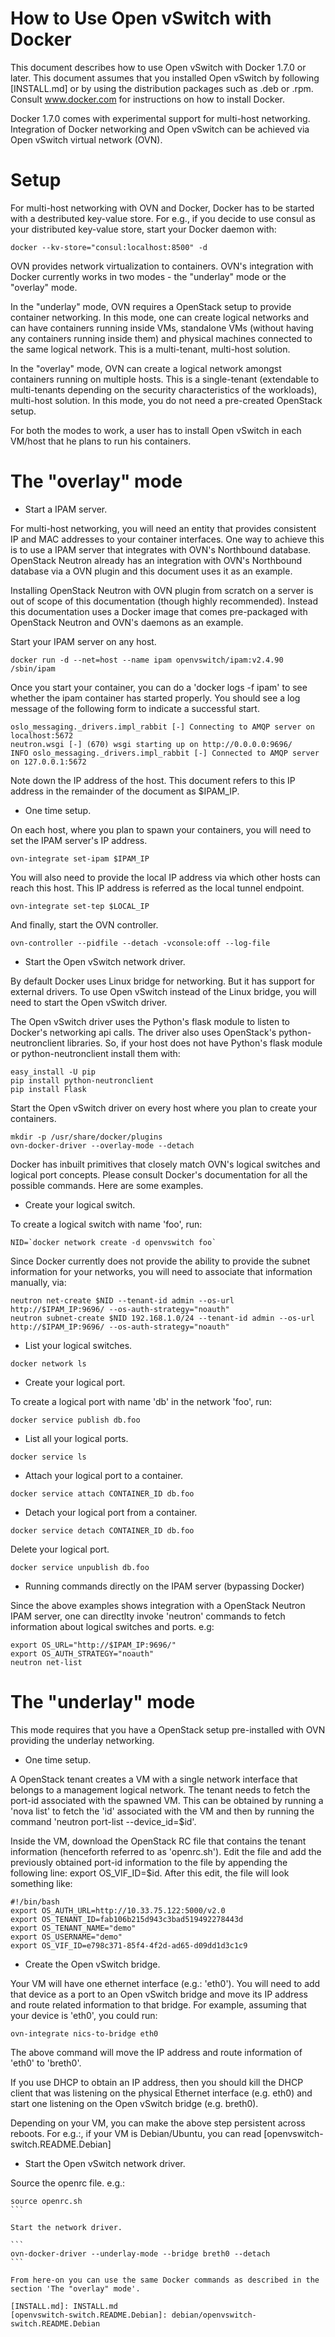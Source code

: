 How to Use Open vSwitch with Docker
====================================

This document describes how to use Open vSwitch with Docker 1.7.0 or
later.  This document assumes that you installed Open vSwitch by following
[INSTALL.md] or by using the distribution packages such as .deb or .rpm.
Consult www.docker.com for instructions on how to install Docker.

Docker 1.7.0 comes with experimental support for multi-host networking.
Integration of Docker networking and Open vSwitch can be achieved via
Open vSwitch virtual network (OVN).


Setup
=====

For multi-host networking with OVN and Docker, Docker has to be started
with a destributed key-value store.  For e.g., if you decide to use consul
as your distributed key-value store, start your Docker daemon with:

```
docker --kv-store="consul:localhost:8500" -d
```

OVN provides network virtualization to containers.  OVN's integration with
Docker currently works in two modes - the "underlay" mode or the "overlay"
mode.

In the "underlay" mode, OVN requires a OpenStack setup to provide container
networking.  In this mode, one can create logical networks and can have
containers running inside VMs, standalone VMs (without having any containers
running inside them) and physical machines connected to the same logical
network.  This is a multi-tenant, multi-host solution.

In the "overlay" mode, OVN can create a logical network amongst containers
running on multiple hosts.  This is a single-tenant (extendable to
multi-tenants depending on the security characteristics of the workloads),
multi-host solution.  In this mode, you do not need a pre-created OpenStack
setup.

For both the modes to work, a user has to install Open vSwitch in each
VM/host that he plans to run his containers.

The "overlay" mode
==================

* Start a IPAM server.

For multi-host networking, you will need an entity that provides consistent
IP and MAC addresses to your container interfaces.  One way to achieve this
is to use a IPAM server that integrates with OVN's Northbound database.
OpenStack Neutron already has an integration with OVN's Northbound database
via a OVN plugin and this document uses it as an example.

Installing OpenStack Neutron with OVN plugin from scratch on a server is out
of scope of this documentation (though highly recommended).  Instead this
documentation uses a Docker image that comes pre-packaged with OpenStack
Neutron and OVN's daemons as an example.

Start your IPAM server on any host.

```
docker run -d --net=host --name ipam openvswitch/ipam:v2.4.90 /sbin/ipam
```

Once you start your container, you can do a 'docker logs -f ipam' to see
whether the ipam container has started properly.  You should see a log message
of the following form to indicate a successful start.

```
oslo_messaging._drivers.impl_rabbit [-] Connecting to AMQP server on localhost:5672
neutron.wsgi [-] (670) wsgi starting up on http://0.0.0.0:9696/
INFO oslo_messaging._drivers.impl_rabbit [-] Connected to AMQP server on 127.0.0.1:5672
```

Note down the IP address of the host. This document refers to this IP address
in the remainder of the document as $IPAM_IP.

* One time setup.

On each host, where you plan to spawn your containers, you will need to
set the IPAM server's IP address.

```
ovn-integrate set-ipam $IPAM_IP
```

You will also need to provide the local IP address via which other hosts
can reach this host. This IP address is referred as the local tunnel endpoint.

```
ovn-integrate set-tep $LOCAL_IP
```

And finally, start the OVN controller.

```
ovn-controller --pidfile --detach -vconsole:off --log-file
```

* Start the Open vSwitch network driver.

By default Docker uses Linux bridge for networking.  But it has support
for external drivers.  To use Open vSwitch instead of the Linux bridge,
you will need to start the Open vSwitch driver.

The Open vSwitch driver uses the Python's flask module to listen to
Docker's networking api calls.  The driver also uses OpenStack's
python-neutronclient libraries.  So, if your host does not have Python's
flask module or python-neutronclient install them with:

```
easy_install -U pip
pip install python-neutronclient
pip install Flask
```

Start the Open vSwitch driver on every host where you plan to create your
containers.

```
mkdir -p /usr/share/docker/plugins
ovn-docker-driver --overlay-mode --detach
```

Docker has inbuilt primitives that closely match OVN's logical switches
and logical port concepts.  Please consult Docker's documentation for
all the possible commands.  Here are some examples.

* Create your logical switch.

To create a logical switch with name 'foo', run:

```
NID=`docker network create -d openvswitch foo`
```

Since Docker currently does not provide the ability to provide the
subnet information for your networks, you will need to associate
that information manually, via:

```
neutron net-create $NID --tenant-id admin --os-url http://$IPAM_IP:9696/ --os-auth-strategy="noauth"
neutron subnet-create $NID 192.168.1.0/24 --tenant-id admin --os-url http://$IPAM_IP:9696/ --os-auth-strategy="noauth"
```

* List your logical switches.

```
docker network ls
```

* Create your logical port.

To create a logical port with name 'db' in the network 'foo', run:

```
docker service publish db.foo
```

* List all your logical ports.

```
docker service ls
```

* Attach your logical port to a container.

```
docker service attach CONTAINER_ID db.foo
```

* Detach your logical port from a container.

```
docker service detach CONTAINER_ID db.foo
```

Delete your logical port.

```
docker service unpublish db.foo
```

* Running commands directly on the IPAM server (bypassing Docker)

Since the above examples shows integration with a OpenStack Neutron
IPAM server, one can directlty invoke 'neutron' commands to fetch
information about logical switches and ports. e.g:

```
export OS_URL="http://$IPAM_IP:9696/"
export OS_AUTH_STRATEGY="noauth"
neutron net-list
```

The "underlay" mode
===================

This mode requires that you have a OpenStack setup pre-installed with OVN
providing the underlay networking.

* One time setup.

A OpenStack tenant creates a VM with a single network interface that belongs
to a management logical network.  The tenant needs to fetch the port-id
associated with the spawned VM.  This can be obtained by running a
'nova list' to fetch the 'id' associated with the VM and then by running
the command 'neutron port-list --device_id=$id'.

Inside the VM, download the OpenStack RC file that contains the tenant
information (henceforth referred to as 'openrc.sh').  Edit the file and add the
previously obtained port-id information to the file by appending the following
line: export OS_VIF_ID=$id.  After this edit, the file will look something
like:

```
#!/bin/bash
export OS_AUTH_URL=http://10.33.75.122:5000/v2.0
export OS_TENANT_ID=fab106b215d943c3bad519492278443d
export OS_TENANT_NAME="demo"
export OS_USERNAME="demo"
export OS_VIF_ID=e798c371-85f4-4f2d-ad65-d09dd1d3c1c9
```

* Create the Open vSwitch bridge.

Your VM will have one ethernet interface (e.g.: 'eth0').  You will need to add
that device as a port to an Open vSwitch bridge and move its IP address and
route related information to that bridge.  For example, assuming that your
device is 'eth0', you could run:

```
ovn-integrate nics-to-bridge eth0
```

The above command will move the IP address and route information of 'eth0'
to 'breth0'.

If you use DHCP to obtain an IP address, then you should kill the DHCP client
that was listening on the physical Ethernet interface (e.g. eth0) and start
one listening on the Open vSwitch bridge (e.g. breth0).

Depending on your VM, you can make the above step persistent across reboots.
For e.g.:, if your VM is Debian/Ubuntu, you can read
[openvswitch-switch.README.Debian]


* Start the Open vSwitch network driver.

Source the openrc file. e.g.:

````
source openrc.sh
```

Start the network driver.

```
ovn-docker-driver --underlay-mode --bridge breth0 --detach
```

From here-on you can use the same Docker commands as described in the
section 'The "overlay" mode'.

[INSTALL.md]: INSTALL.md
[openvswitch-switch.README.Debian]: debian/openvswitch-switch.README.Debian
